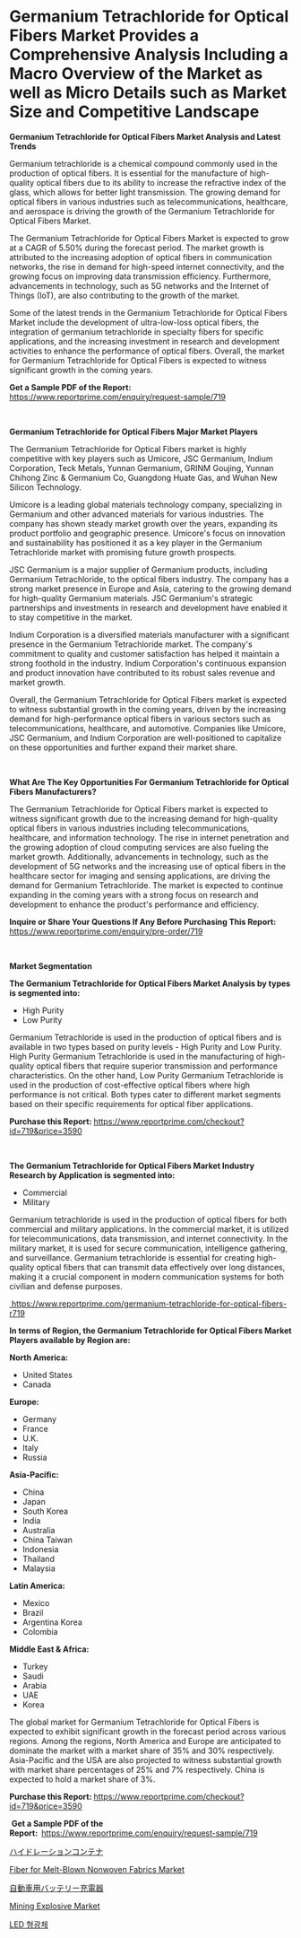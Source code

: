 <p><h1>Germanium Tetrachloride for Optical Fibers Market Provides a Comprehensive Analysis Including a Macro Overview of the Market as well as Micro Details such as Market Size and Competitive Landscape</h1></p><p><strong>Germanium Tetrachloride for Optical Fibers Market Analysis and Latest Trends</strong></p>
<p><p>Germanium tetrachloride is a chemical compound commonly used in the production of optical fibers. It is essential for the manufacture of high-quality optical fibers due to its ability to increase the refractive index of the glass, which allows for better light transmission. The growing demand for optical fibers in various industries such as telecommunications, healthcare, and aerospace is driving the growth of the Germanium Tetrachloride for Optical Fibers Market.</p><p>The Germanium Tetrachloride for Optical Fibers Market is expected to grow at a CAGR of 5.50% during the forecast period. The market growth is attributed to the increasing adoption of optical fibers in communication networks, the rise in demand for high-speed internet connectivity, and the growing focus on improving data transmission efficiency. Furthermore, advancements in technology, such as 5G networks and the Internet of Things (IoT), are also contributing to the growth of the market.</p><p>Some of the latest trends in the Germanium Tetrachloride for Optical Fibers Market include the development of ultra-low-loss optical fibers, the integration of germanium tetrachloride in specialty fibers for specific applications, and the increasing investment in research and development activities to enhance the performance of optical fibers. Overall, the market for Germanium Tetrachloride for Optical Fibers is expected to witness significant growth in the coming years.</p></p>
<p><strong>Get a Sample PDF of the Report:&nbsp;</strong> <a href="https://www.reportprime.com/enquiry/request-sample/719">https://www.reportprime.com/enquiry/request-sample/719</a></p>
<p>&nbsp;</p>
<p><strong>Germanium Tetrachloride for Optical Fibers Major Market Players</strong></p>
<p><p>The Germanium Tetrachloride for Optical Fibers market is highly competitive with key players such as Umicore, JSC Germanium, Indium Corporation, Teck Metals, Yunnan Germanium, GRINM Goujing, Yunnan Chihong Zinc & Germanium Co, Guangdong Huate Gas, and Wuhan New Silicon Technology.</p><p>Umicore is a leading global materials technology company, specializing in Germanium and other advanced materials for various industries. The company has shown steady market growth over the years, expanding its product portfolio and geographic presence. Umicore's focus on innovation and sustainability has positioned it as a key player in the Germanium Tetrachloride market with promising future growth prospects.</p><p>JSC Germanium is a major supplier of Germanium products, including Germanium Tetrachloride, to the optical fibers industry. The company has a strong market presence in Europe and Asia, catering to the growing demand for high-quality Germanium materials. JSC Germanium's strategic partnerships and investments in research and development have enabled it to stay competitive in the market.</p><p>Indium Corporation is a diversified materials manufacturer with a significant presence in the Germanium Tetrachloride market. The company's commitment to quality and customer satisfaction has helped it maintain a strong foothold in the industry. Indium Corporation's continuous expansion and product innovation have contributed to its robust sales revenue and market growth.</p><p>Overall, the Germanium Tetrachloride for Optical Fibers market is expected to witness substantial growth in the coming years, driven by the increasing demand for high-performance optical fibers in various sectors such as telecommunications, healthcare, and automotive. Companies like Umicore, JSC Germanium, and Indium Corporation are well-positioned to capitalize on these opportunities and further expand their market share.</p></p>
<p>&nbsp;</p>
<p><strong>What Are The Key Opportunities For Germanium Tetrachloride for Optical Fibers Manufacturers?</strong></p>
<p><p>The Germanium Tetrachloride for Optical Fibers market is expected to witness significant growth due to the increasing demand for high-quality optical fibers in various industries including telecommunications, healthcare, and information technology. The rise in internet penetration and the growing adoption of cloud computing services are also fueling the market growth. Additionally, advancements in technology, such as the development of 5G networks and the increasing use of optical fibers in the healthcare sector for imaging and sensing applications, are driving the demand for Germanium Tetrachloride. The market is expected to continue expanding in the coming years with a strong focus on research and development to enhance the product's performance and efficiency.</p></p>
<p><strong>Inquire or Share Your Questions If Any Before Purchasing This Report:</strong> <a href="https://www.reportprime.com/enquiry/pre-order/719">https://www.reportprime.com/enquiry/pre-order/719</a></p>
<p>&nbsp;</p>
<p><strong>Market Segmentation</strong></p>
<p><strong>The Germanium Tetrachloride for Optical Fibers Market Analysis by types is segmented into:</strong></p>
<p><ul><li>High Purity</li><li>Low Purity</li></ul></p>
<p><p>Germanium Tetrachloride is used in the production of optical fibers and is available in two types based on purity levels - High Purity and Low Purity. High Purity Germanium Tetrachloride is used in the manufacturing of high-quality optical fibers that require superior transmission and performance characteristics. On the other hand, Low Purity Germanium Tetrachloride is used in the production of cost-effective optical fibers where high performance is not critical. Both types cater to different market segments based on their specific requirements for optical fiber applications.</p></p>
<p><strong>Purchase this Report:&nbsp;</strong><a href="https://www.reportprime.com/checkout?id=719&price=3590">https://www.reportprime.com/checkout?id=719&price=3590</a></p>
<p>&nbsp;</p>
<p><strong>The Germanium Tetrachloride for Optical Fibers Market Industry Research by Application is segmented into:</strong></p>
<p><ul><li>Commercial</li><li>Military</li></ul></p>
<p><p>Germanium tetrachloride is used in the production of optical fibers for both commercial and military applications. In the commercial market, it is utilized for telecommunications, data transmission, and internet connectivity. In the military market, it is used for secure communication, intelligence gathering, and surveillance. Germanium tetrachloride is essential for creating high-quality optical fibers that can transmit data effectively over long distances, making it a crucial component in modern communication systems for both civilian and defense purposes.</p></p>
<p><a href="https://www.reportprime.com/germanium-tetrachloride-for-optical-fibers-r719">&nbsp;https://www.reportprime.com/germanium-tetrachloride-for-optical-fibers-r719</a></p>
<p><strong>In terms of Region, the Germanium Tetrachloride for Optical Fibers Market Players available by Region are:</strong></p>
<p>
    <p> <strong> North America: </strong>
        <ul>
            <li>United States</li>
            <li>Canada</li>
        </ul>
        </p> 
    <p> <strong> Europe: </strong>
        <ul>
            <li>Germany</li>
            <li>France</li>
            <li>U.K.</li>
            <li>Italy</li>
            <li>Russia</li>
        </ul>
        </p> 
    <p> <strong> Asia-Pacific: </strong>
        <ul>
            <li>China</li>
            <li>Japan</li>
            <li>South Korea</li>
            <li>India</li>
            <li>Australia</li>
            <li>China Taiwan</li>
            <li>Indonesia</li>
            <li>Thailand</li>
            <li>Malaysia</li>
        </ul>
        </p> 
    <p> <strong> Latin America: </strong>
        <ul>
            <li>Mexico</li>
            <li>Brazil</li>
            <li>Argentina Korea</li>
            <li>Colombia</li>
        </ul>
        </p> 
    <p> <strong> Middle East & Africa: </strong>
        <ul>
            <li>Turkey</li>
            <li>Saudi</li>
            <li>Arabia</li>
            <li>UAE</li>
            <li>Korea</li>
        </ul>
    </p>
    </p>
<p><p>The global market for Germanium Tetrachloride for Optical Fibers is expected to exhibit significant growth in the forecast period across various regions. Among the regions, North America and Europe are anticipated to dominate the market with a market share of 35% and 30% respectively. Asia-Pacific and the USA are also projected to witness substantial growth with market share percentages of 25% and 7% respectively. China is expected to hold a market share of 3%.</p></p>
<p><strong>Purchase this Report: </strong><a href="https://www.reportprime.com/checkout?id=719&price=3590">https://www.reportprime.com/checkout?id=719&price=3590</a></p>
<p>&nbsp;<strong>Get a Sample PDF of the Report:&nbsp;&nbsp;</strong><a href="https://www.reportprime.com/enquiry/request-sample/719">https://www.reportprime.com/enquiry/request-sample/719</a></p>
<p><strong></strong></p>
<p><p><a href="https://medium.com/@tubbs4631/%E6%B0%B4%E5%88%86%E8%A3%9C%E7%B5%A6%E5%AE%B9%E5%99%A8%E5%B8%82%E5%A0%B4%E3%81%B8%E3%81%AE%E6%B7%B1%E3%81%84%E6%8E%A2%E6%B1%82-%E3%83%88%E3%83%AC%E3%83%B3%E3%83%89-%E5%B8%82%E5%A0%B4%E3%82%BB%E3%82%B0%E3%83%A1%E3%83%B3%E3%83%86%E3%83%BC%E3%82%B7%E3%83%A7%E3%83%B3-%E7%AB%B6%E4%BA%89%E5%88%86%E6%9E%90-03547a71ff94">ハイドレーションコンテナ</a></p><p><a href="https://github.com/bmorecock/Market-Research-Report-List-4/blob/main/fiber-for-melt-blown-nonwoven-fabrics-market.md">Fiber for Melt-Blown Nonwoven Fabrics Market</a></p><p><a href="https://medium.com/@tubbs4631/%E8%87%AA%E5%8B%95%E8%BB%8A%E7%94%A8%E3%83%90%E3%83%83%E3%83%86%E3%83%AA%E3%83%BC%E5%85%85%E9%9B%BB%E5%99%A8%E3%81%AE%E5%B8%82%E5%A0%B4%E8%A6%8F%E6%A8%A1-%E6%88%90%E9%95%B7%E3%83%88%E3%83%AC%E3%83%B3%E3%83%89-%E7%B5%B1%E8%A8%88%E3%83%87%E3%83%BC%E3%82%BF-%E4%BA%88%E6%B8%AC-2024%E5%B9%B4-2031%E5%B9%B4-1b7810d9a1c0">自動車用バッテリー充電器</a></p><p><a href="https://medium.com/@billyrice626/future-trends-in-global-mining-explosive-market-market-insights-and-analysis-from-2024-to-2031-in-436576fabd43">Mining Explosive Market</a></p><p><a href="https://medium.com/@fly879567/2014%EB%85%84%EB%B6%80%ED%84%B0-2031%EB%85%84%EA%B9%8C%EC%A7%80-%EC%98%88%EC%B8%A1%EB%90%9C-%EA%B8%80%EB%A1%9C%EB%B2%8C-led-%EC%9D%B8%EC%9E%A5%EC%B2%B4-%EC%8B%9C%EC%9E%A5-%EB%B2%94%EC%9C%84%EC%9D%98-%EC%B2%A0%EC%A0%80%ED%95%9C-%EB%B6%84%EC%84%9D%EA%B3%BC-14-5-%EC%9D%98-%EB%B9%A0%EB%A5%B4%EA%B2%8C-%EC%84%B1%EC%9E%A5%ED%95%98%EB%8A%94-cagr-8051a6ed8daf">LED 형광체</a></p></p>